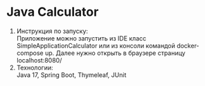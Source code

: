 # Java Calculator

1. Инструкция по запуску:  
Приложение можно запустить из IDE класс SimpleApplicationCalculator или из консоли командой docker-compose up.
Далее нужно открыть в браузере страницу localhost:8080/ 
2. Технологии:  
Java 17, Spring Boot, Thymeleaf, JUnit
